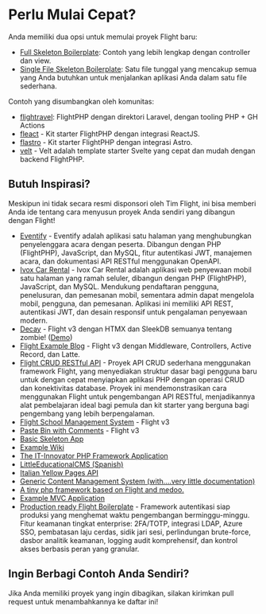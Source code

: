 # Perlu Mulai Cepat?

Anda memiliki dua opsi untuk memulai proyek Flight baru:

- [Full Skeleton Boilerplate](https://github.com/flightphp/skeleton): Contoh yang lebih lengkap dengan controller dan view.
- [Single File Skeleton Boilerplate](https://github.com/flightphp/skeleton-simple): Satu file tunggal yang mencakup semua yang Anda butuhkan untuk menjalankan aplikasi Anda dalam satu file sederhana.

Contoh yang disumbangkan oleh komunitas:

- [flightravel](https://github.com/fadrian06-templates/flighravel): FlightPHP dengan direktori Laravel, dengan tooling PHP + GH Actions
- [fleact](https://github.com/flightphp/fleact) - Kit starter FlightPHP dengan integrasi ReactJS.
- [flastro](https://github.com/flightphp/flastro) - Kit starter FlightPHP dengan integrasi Astro.
- [velt](https://github.com/flightphp/velt) - Velt adalah template starter Svelte yang cepat dan mudah dengan backend FlightPHP. 

## Butuh Inspirasi?

Meskipun ini tidak secara resmi disponsori oleh Tim Flight, ini bisa memberi Anda ide tentang cara menyusun proyek Anda sendiri yang dibangun dengan Flight!

- [Eventify](https://github.com/ilhanklisura/eventify) - Eventify adalah aplikasi satu halaman yang menghubungkan penyelenggara acara dengan peserta. Dibangun dengan PHP (FlightPHP), JavaScript, dan MySQL, fitur autentikasi JWT, manajemen acara, dan dokumentasi API RESTful menggunakan OpenAPI.
- [Ivox Car Rental](https://github.com/najtms/introductionToWeb) - Ivox Car Rental adalah aplikasi web penyewaan mobil satu halaman yang ramah seluler, dibangun dengan PHP (FlightPHP), JavaScript, dan MySQL. Mendukung pendaftaran pengguna, penelusuran, dan pemesanan mobil, sementara admin dapat mengelola mobil, pengguna, dan pemesanan. Aplikasi ini memiliki API REST, autentikasi JWT, dan desain responsif untuk pengalaman penyewaan modern.
- [Decay](https://github.com/boxybird/decay) - Flight v3 dengan HTMX dan SleekDB semuanya tentang zombie! ([Demo](https://decay.andrewrhyand.com))
- [Flight Example Blog](https://github.com/n0nag0n/flightphp-blog) - Flight v3 dengan Middleware, Controllers, Active Record, dan Latte.
- [Flight CRUD RESTful API](https://github.com/soheilkhaledabdi/php-crud-api-flight) - Proyek API CRUD sederhana menggunakan framework Flight, yang menyediakan struktur dasar bagi pengguna baru untuk dengan cepat menyiapkan aplikasi PHP dengan operasi CRUD dan konektivitas database. Proyek ini mendemonstrasikan cara menggunakan Flight untuk pengembangan API RESTful, menjadikannya alat pembelajaran ideal bagi pemula dan kit starter yang berguna bagi pengembang yang lebih berpengalaman.
- [Flight School Management System](https://github.com/krmu/FlightPHP_School) - Flight v3
- [Paste Bin with Comments](https://github.com/n0nag0n/commie2) - Flight v3
- [Basic Skeleton App](https://github.com/markhughes/flight-skeleton)
- [Example Wiki](https://github.com/Skayo/FlightWiki)
- [The IT-Innovator PHP Framework Application](https://github.com/itinnovator/myphp-app)
- [LittleEducationalCMS (Spanish)](https://github.com/casgin/LittleEducationalCMS)
- [Italian Yellow Pages API](https://github.com/chiccomagnus/PGAPI)
- [Generic Content Management System (with....very little documentation)](https://github.com/recepuncu/cms)
- [A tiny php framework based on Flight and medoo.](https://github.com/ycrao/tinyme)
- [Example MVC Application](https://github.com/paddypei/Flight-MVC)
- [Production ready Flight Boilerplate](https://github.com/madcoda9000/SecStore) - Framework autentikasi siap produksi yang menghemat waktu pengembangan berminggu-minggu. Fitur keamanan tingkat enterprise: 2FA/TOTP, integrasi LDAP, Azure SSO, pembatasan laju cerdas, sidik jari sesi, perlindungan brute-force, dasbor analitik keamanan, logging audit komprehensif, dan kontrol akses berbasis peran yang granular.

## Ingin Berbagi Contoh Anda Sendiri?

Jika Anda memiliki proyek yang ingin dibagikan, silakan kirimkan pull request untuk menambahkannya ke daftar ini!